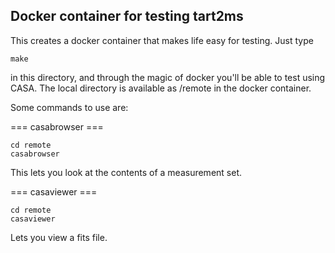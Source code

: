 ## Docker container for testing tart2ms

This creates a docker container that makes life easy for testing. Just type

    make
    
in this directory, and through the magic of docker you'll be able to test using CASA. The local directory is available as /remote in the docker container.

Some commands to use are:

=== casabrowser ===

    cd remote
    casabrowser

This lets you look at the contents of a measurement set.

=== casaviewer ===

    cd remote
    casaviewer

Lets you view a fits file.
